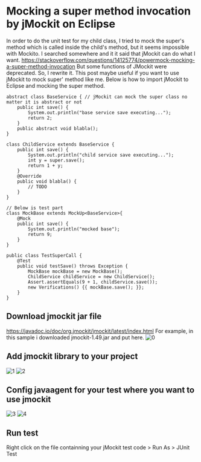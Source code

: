 # Mocking a super method invocation by jMockit on Eclipse
In order to do the unit test for my child class, I tried to mock the super's method which is called inside the child's method,
but it seems impossible with Mockito.
I searched somewhere and it it said that jMockit can do what I want. 
https://stackoverflow.com/questions/14125774/powermock-mocking-a-super-method-invocation
But some functions of JMockit were deprecated. So, I rewrite it. 
This post maybe useful if you want to use jMockit to mock super' method like me.
Below is how to import jMockit to Eclipse and mocking the super method.
```
abstract class BaseService { // jMockit can mock the super class no matter it is abstract or not
    public int save() {
    	System.out.println("base service save executing...");
        return 2;
    }
    public abstract void blabla();
}

class ChildService extends BaseService {
    public int save() {
        System.out.println("child service save executing...");
        int y = super.save();
        return 1 + y;
    }
	@Override
	public void blabla() {
		// TODO 
	}
}

// Below is test part
class MockBase extends MockUp<BaseService>{
    @Mock
    public int save() {
        System.out.println("mocked base");
        return 9;
    }
}

public class TestSuperCall {
    @Test
    public void testSave() throws Exception {
        MockBase mockBase = new MockBase();
        ChildService childService = new ChildService();
        Assert.assertEquals(9 + 1, childService.save());
        new Verifications() {{ mockBase.save(); }};
    }
}
```
## Download jmockit jar file 
https://javadoc.io/doc/org.jmockit/jmockit/latest/index.html
For example, in this sample i downloaded jmockit-1.49.jar and put here.
![0](https://user-images.githubusercontent.com/73010204/113500342-211ad780-9558-11eb-8a71-25cc73a7d064.png)

## Add jmockit library to your project
![1](https://user-images.githubusercontent.com/73010204/113500262-7c989580-9557-11eb-80f8-1029b56eafa8.png)
![2](https://user-images.githubusercontent.com/73010204/113500349-3132b700-9558-11eb-94dd-ba8b15ea20b9.png)

## Config javaagent for your test where you want to use jmockit
![3](https://user-images.githubusercontent.com/73010204/113500701-1e6db180-955b-11eb-9604-2b4956395bbc.png)
![4](https://user-images.githubusercontent.com/73010204/113500704-20377500-955b-11eb-8e7c-948a59f490dd.png)

## Run test
Right click on the file containning your jMockit test code > Run As > JUnit Test

